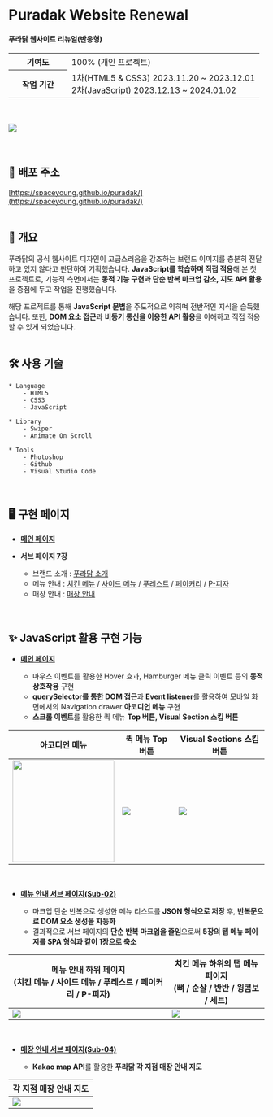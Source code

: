 # Puradak Website Renewal
#### 푸라닭 웹사이트 리뉴얼(반응형)
<table>
  <tr>
    <th width="100">기여도</th>
    <td>100% (개인 프로젝트)</td>
  </tr>
  <tr>
    <th>작업 기간</th>
    <td>1차(HTML5 & CSS3) 2023.11.20 ~ 2023.12.01<br>2차(JavaScript) 2023.12.13 ~ 2024.01.02</td>
  </tr>
</table>
<br>
<br>
<kbd><img src="https://github.com/spaceyoung/puradak/assets/154400292/ff826392-1e45-40bc-b0bf-343d120f7eaf" /></kbd>
<br>
<br>
<br>

## 🍗 배포 주소
[https://spaceyoung.github.io/puradak/](https://spaceyoung.github.io/puradak/)
<br>
<br>
## 🔎 개요
푸라닭의 공식 웹사이트 디자인이 고급스러움을 강조하는 브랜드 이미지를 충분히 전달하고 있지 않다고 판단하여 기획했습니다. **JavaScript를 학습하며 직접 적용**해 본 첫 프로젝트로, 기능적 측면에서는 **동적 기능 구현과 단순 반복 마크업 감소, 지도 API 활용**을 중점에 두고 작업을 진행했습니다.

해당 프로젝트를 통해 **JavaScript 문법**을 주도적으로 익히며 전반적인 지식을 습득했습니다. 또한, **DOM 요소 접근**과 **비동기 통신을 이용한 API 활용**을 이해하고 직접 적용할 수 있게 되었습니다.
<br>
<br>
## 🛠 사용 기술
```
* Language
    - HTML5
    - CSS3
    - JavaScript

* Library
    - Swiper
    - Animate On Scroll

* Tools
    - Photoshop
    - Github
    - Visual Studio Code
```
<br>

## 🖥 구현 페이지
- **[메인 페이지](https://spaceyoung.github.io/puradak/)**

- **서브 페이지 7장**
  - 브랜드 소개 : [푸라닭 소개](https://spaceyoung.github.io/puradak/sub/sub01-01.html)
  - 메뉴 안내 : [치킨 메뉴](https://spaceyoung.github.io/puradak/sub/sub02-01.html) / [사이드 메뉴](https://spaceyoung.github.io/puradak/sub/sub02-02.html) / [푸레스트](https://spaceyoung.github.io/puradak/sub/sub02-03.html) / [페이커리](https://spaceyoung.github.io/puradak/sub/sub02-04.html) / [P-피자](https://spaceyoung.github.io/puradak/sub/sub02-05.html)
  - 매장 안내 : [매장 안내](https://spaceyoung.github.io/puradak/sub/sub04-01.html)
<br>

## ✨ JavaScript 활용 구현 기능
- **[메인 페이지](https://spaceyoung.github.io/puradak/)**

  - 마우스 이벤트를 활용한 Hover 효과, Hamburger 메뉴 클릭 이벤트 등의 **동적 상호작용** 구현
  - **querySelector를 통한 DOM 접근**과 **Event listener**를 활용하여 모바일 화면에서의 Navigation drawer **아코디언 메뉴** 구현
  - **스크롤 이벤트**를 활용한 퀵 메뉴 **Top 버튼, Visual Section 스킵 버튼**

| 아코디언 메뉴 | 퀵 메뉴 Top 버튼 | Visual Sections 스킵 버튼 |
|---|---|---|
| <kbd><img src="https://github.com/spaceyoung/puradak/assets/154400292/d66ccdb5-2c99-4e03-8645-44be3346a8ed" width="200"/></kbd> | <kbd><img src="https://github.com/spaceyoung/puradak/assets/154400292/c1282201-0c6b-4816-b8fa-0834e7e05065" /></kbd> | <kbd><img src="https://github.com/spaceyoung/puradak/assets/154400292/003a99f1-6412-43dc-ad65-5baafca7a163" /></kbd> |
<br>

- **[메뉴 안내 서브 페이지(Sub-02)](https://spaceyoung.github.io/puradak/sub/sub02-01.html)**

  - 마크업 단순 반복으로 생성한 메뉴 리스트를 **JSON 형식으로 저장** 후, **반복문으로 DOM 요소 생성을 자동화**
  - 결과적으로 서브 페이지의 **단순 반복 마크업을 줄임**으로써 **5장의 탭 메뉴 페이지를 SPA 형식과 같이 1장으로 축소**

| 메뉴 안내 하위 페이지<br>(치킨 메뉴 / 사이드 메뉴 / 푸레스트 / 페이커리 / P-피자) | 치킨 메뉴 하위의 탭 메뉴 페이지<br>(뼈 / 순살 / 반반 / 윙콤보 / 세트) |
|---|---|
| <kbd><img src="https://github.com/spaceyoung/puradak/assets/154400292/66c0f337-efc0-4898-b5fd-6ef044f1f610" /></kbd> | <kbd><img src="https://github.com/spaceyoung/puradak/assets/154400292/9f9428d7-b1c3-4897-b28b-0c2d0d97f9f2" /></kbd> |
<br>

- **[매장 안내 서브 페이지(Sub-04)](https://spaceyoung.github.io/puradak/sub/sub04-01.html)**

  - **Kakao map API**를 활용한 **푸라닭 각 지점 매장 안내 지도**
 
| 각 지점 매장 안내 지도 |
|---|
| <kbd><img src="https://github.com/spaceyoung/puradak/assets/154400292/e1b0391c-531e-4ccd-a6cb-8268748ebe8d"/></kbd> |
